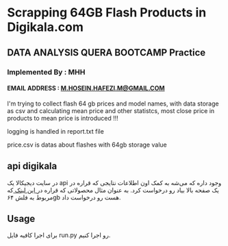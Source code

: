 # Scrapping 64GB Flash Products in Digikala.com

## DATA ANALYSIS QUERA BOOTCAMP Practice

### Implemented By : MHH

#### EMAIL ADDRESS : M.HOSEIN.HAFEZI.M@GMAIL.COM

I'm trying to collect flash 64 gb prices and model names, with data storage as csv and calculating mean price and other statistcs, most close price in products to mean price is introduced !!!

logging is handled in report.txt file

price.csv is datas about flashes with 64gb storage value

## api digikala
در سایت دیجیکالا یک api وجود داره که می‌شه به کمک اون اطلاعات نتایجی که قراره در یک صفحه بالا بیاد رو درخواست کرد.
به عنوان مثال محصولاتی که قراره در<a href="https://www.digikala.com/search/?has_selling_stock=1&q=flash%2064gb"> این لینک </a>که مربوط به فلش ۶۴gb هست رو درخواست داد.

## Usage
برای اجرا کافیه فایل run.py رو اجرا کنیم.